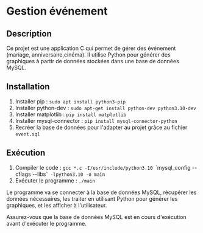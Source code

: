 # Gestion événement 

## Description

Ce projet est une application C qui permet de gérer des événement (mariage, anniversaire,cinéma). Il utilise Python pour générer des graphiques à partir de données stockées dans une base de données MySQL.

## Installation

1. Installer pip : `sudo apt install python3-pip`
2. Installer python-dev : `sudo apt-get install python-dev python3.10-dev`
3. Installer matplotlib : `pip install matplotlib`
4. Installer mysql-connector : `pip install mysql-connector-python`
5. Recréer la base de données pour l'adapter au projet grâce au fichier `event.sql`

## Exécution

1. Compiler le code : `gcc *.c -I/usr/include/python3.10 `\`mysql_config --cflags --libs\`` -lpython3.10 -o main`
2. Exécuter le programme : `./main`

Le programme va se connecter à la base de données MySQL, récupérer les données nécessaires, les traiter en utilisant Python pour générer les graphiques, et les afficher à l'utilisateur.

Assurez-vous que la base de données MySQL est en cours d'exécution avant d'exécuter le programme.
